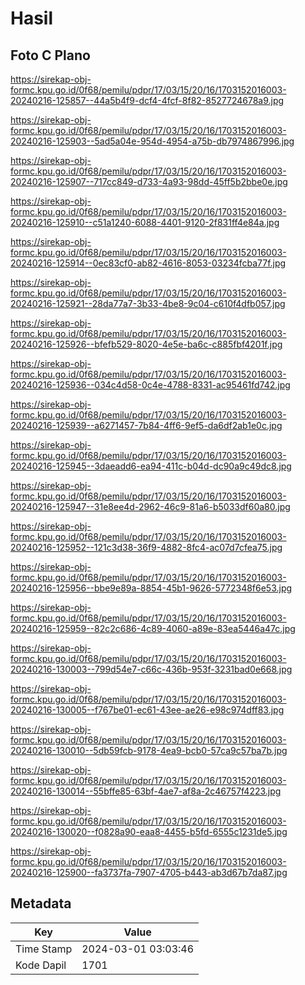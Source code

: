 # Hasil

## Foto C Plano

https://sirekap-obj-formc.kpu.go.id/0f68/pemilu/pdpr/17/03/15/20/16/1703152016003-20240216-125857--44a5b4f9-dcf4-4fcf-8f82-8527724678a9.jpg

https://sirekap-obj-formc.kpu.go.id/0f68/pemilu/pdpr/17/03/15/20/16/1703152016003-20240216-125903--5ad5a04e-954d-4954-a75b-db7974867996.jpg

https://sirekap-obj-formc.kpu.go.id/0f68/pemilu/pdpr/17/03/15/20/16/1703152016003-20240216-125907--717cc849-d733-4a93-98dd-45ff5b2bbe0e.jpg

https://sirekap-obj-formc.kpu.go.id/0f68/pemilu/pdpr/17/03/15/20/16/1703152016003-20240216-125910--c51a1240-6088-4401-9120-2f831ff4e84a.jpg

https://sirekap-obj-formc.kpu.go.id/0f68/pemilu/pdpr/17/03/15/20/16/1703152016003-20240216-125914--0ec83cf0-ab82-4616-8053-03234fcba77f.jpg

https://sirekap-obj-formc.kpu.go.id/0f68/pemilu/pdpr/17/03/15/20/16/1703152016003-20240216-125921--28da77a7-3b33-4be8-9c04-c610f4dfb057.jpg

https://sirekap-obj-formc.kpu.go.id/0f68/pemilu/pdpr/17/03/15/20/16/1703152016003-20240216-125926--bfefb529-8020-4e5e-ba6c-c885fbf4201f.jpg

https://sirekap-obj-formc.kpu.go.id/0f68/pemilu/pdpr/17/03/15/20/16/1703152016003-20240216-125936--034c4d58-0c4e-4788-8331-ac95461fd742.jpg

https://sirekap-obj-formc.kpu.go.id/0f68/pemilu/pdpr/17/03/15/20/16/1703152016003-20240216-125939--a6271457-7b84-4ff6-9ef5-da6df2ab1e0c.jpg

https://sirekap-obj-formc.kpu.go.id/0f68/pemilu/pdpr/17/03/15/20/16/1703152016003-20240216-125945--3daeadd6-ea94-411c-b04d-dc90a9c49dc8.jpg

https://sirekap-obj-formc.kpu.go.id/0f68/pemilu/pdpr/17/03/15/20/16/1703152016003-20240216-125947--31e8ee4d-2962-46c9-81a6-b5033df60a80.jpg

https://sirekap-obj-formc.kpu.go.id/0f68/pemilu/pdpr/17/03/15/20/16/1703152016003-20240216-125952--121c3d38-36f9-4882-8fc4-ac07d7cfea75.jpg

https://sirekap-obj-formc.kpu.go.id/0f68/pemilu/pdpr/17/03/15/20/16/1703152016003-20240216-125956--bbe9e89a-8854-45b1-9626-5772348f6e53.jpg

https://sirekap-obj-formc.kpu.go.id/0f68/pemilu/pdpr/17/03/15/20/16/1703152016003-20240216-125959--82c2c686-4c89-4060-a89e-83ea5446a47c.jpg

https://sirekap-obj-formc.kpu.go.id/0f68/pemilu/pdpr/17/03/15/20/16/1703152016003-20240216-130003--799d54e7-c66c-436b-953f-3231bad0e668.jpg

https://sirekap-obj-formc.kpu.go.id/0f68/pemilu/pdpr/17/03/15/20/16/1703152016003-20240216-130005--f767be01-ec61-43ee-ae26-e98c974dff83.jpg

https://sirekap-obj-formc.kpu.go.id/0f68/pemilu/pdpr/17/03/15/20/16/1703152016003-20240216-130010--5db59fcb-9178-4ea9-bcb0-57ca9c57ba7b.jpg

https://sirekap-obj-formc.kpu.go.id/0f68/pemilu/pdpr/17/03/15/20/16/1703152016003-20240216-130014--55bffe85-63bf-4ae7-af8a-2c46757f4223.jpg

https://sirekap-obj-formc.kpu.go.id/0f68/pemilu/pdpr/17/03/15/20/16/1703152016003-20240216-130020--f0828a90-eaa8-4455-b5fd-6555c1231de5.jpg

https://sirekap-obj-formc.kpu.go.id/0f68/pemilu/pdpr/17/03/15/20/16/1703152016003-20240216-125900--fa3737fa-7907-4705-b443-ab3d67b7da87.jpg


## Metadata

| Key        | Value               |
| ---------- | ------------------- |
| Time Stamp | 2024-03-01 03:03:46 |
| Kode Dapil | 1701                |



